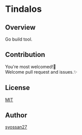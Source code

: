 # Tindalos

## Overview
Go build tool.

## Contribution
You're most welcomed!💓   
Welcome pull request and issues.✨

## License
[MIT](http://opensource.org/licenses/mit-license.php)

## Author
[syossan27](https://github.com/syossan27)
